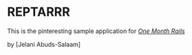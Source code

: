 # REPTARRR

This is the pinteresting sample application for 
[*One Month Rails*](http://onemonthrails.com)

by [Jelani Abuds-Salaam]